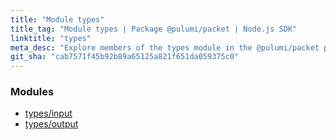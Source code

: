 ```yaml
---
title: "Module types"
title_tag: "Module types | Package @pulumi/packet | Node.js SDK"
linktitle: "types"
meta_desc: "Explore members of the types module in the @pulumi/packet package."
git_sha: "cab7571f45b92b89a65125a821f651da059375c0"
---
```


<!-- WARNING: this page was generated by a tool. Do not edit it by hand. -->
<!-- To change it, please see https://github.com/pulumi/docs/tree/master/tools/tscdocgen. -->


<h3>Modules</h3>
<ul class="api">
    <li><a href="input/"><span class="symbol module"></span>types/input</a></li>
    <li><a href="output/"><span class="symbol module"></span>types/output</a></li>
</ul>








